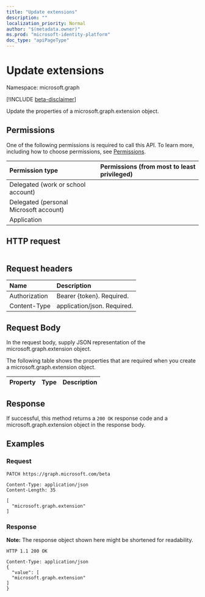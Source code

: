 ```yaml
---
title: "Update extensions"
description: ""
localization_priority: Normal
author: "$(metadata.owner)"
ms.prod: "microsoft-identity-platform"
doc_type: "apiPageType"
---
```


# Update extensions

Namespace: microsoft.graph

[!INCLUDE [beta-disclaimer](../../includes/beta-disclaimer.md)]

Update the properties of a microsoft.graph.extension object.

## Permissions

One of the following permissions is required to call this API. To learn more, including how to choose permissions, see [Permissions](/graph/permissions-reference).

| Permission type                        | Permissions (from most to least privileged) |
| :------------------------------------- | :------------------------------------------ |
| Delegated (work or school account)     |                                             |
| Delegated (personal Microsoft account) |                                             |
| Application                            |                                             |

## HTTP request

<!-- {
  "blockType": "ignored"
}
-->

```http

```

## Request headers

| Name          | Description                 |
| :------------ | :-------------------------- |
| Authorization | Bearer {token}. Required.   |
| Content-Type  | application/json. Required. |

## Request Body

In the request body, supply JSON representation of the microsoft.graph.extension object.

<!-- Actions and Functions -->

<!-- CRUD Methods -->

The following table shows the properties that are required when you create a microsoft.graph.extension object.

| Property | Type | Description |
| :------- | :--- | :---------- |

## Response

If successful, this method returns a `200 OK` response code and a microsoft.graph.extension object in the response body.

## Examples

### Request

<!-- {
  "blockType": "request",
  "name": "update_extensions"
}
-->

```http
PATCH https://graph.microsoft.com/beta

Content-Type: application/json
Content-Length: 35

[
  "microsoft.graph.extension"
]

```

### Response

**Note:** The response object shown here might be shortened for readability.

<!-- {
  "blockType": "response",
  "truncated": true,
  "@odata.type": "$(this.ReturnTypeFullName)"
}
-->

```http
HTTP 1.1 200 OK

Content-Type: application/json
{
  "value": [
  "microsoft.graph.extension"
]
}

```
